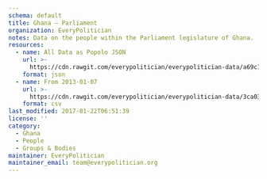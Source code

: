 ```yaml
---
schema: default
title: Ghana — Parliament
organization: EveryPolitician
notes: Data on the people within the Parliament legislature of Ghana.
resources:
  - name: All Data as Popolo JSON
    url: >-
      https://cdn.rawgit.com/everypolitician/everypolitician-data/a69c16e43220db58110628664bd9166aef10d52f/data/Ghana/Parliament/ep-popolo-v1.0.json
    format: json
  - name: From 2013-01-07
    url: >-
      https://cdn.rawgit.com/everypolitician/everypolitician-data/3ca036a28ccf86d8d420f3f3d007b4643b46c5d8/data/Ghana/Parliament/term-6.csv
    format: csv
last_modified: 2017-01-22T06:51:39
license: ''
category:
  - Ghana
  - People
  - Groups & Bodies
maintainer: EveryPolitician
maintainer_email: team@everypolitician.org
---
```

